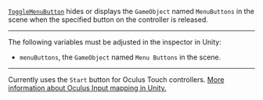 [```ToggleMenuButton```](https://github.com/CMotley8/First-Aid-Training/blob/d1d3a9e8d2c5cebfae482eee766b5b282edbddc4/Assets/Scripts/Menu%20Button%20Scripts/ToggleMenuButton.cs) hides or displays the ```GameObject``` named ```MenuButtons``` in the scene when the specified button on the controller is released.

***

The following variables must be adjusted in the inspector in Unity:
- ```menuButtons```, the ```GameObject``` named ```Menu Buttons``` in the scene.

***

Currently uses the ```Start``` button for Oculus Touch controllers. [More information about Oculus Input mapping in Unity.](https://developer.oculus.com/documentation/unity/unity-ovrinput/)